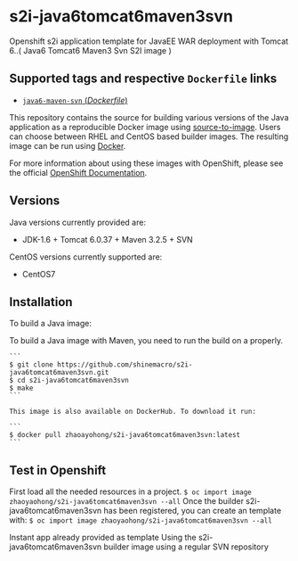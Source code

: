 # s2i-java6tomcat6maven3svn
Openshift s2i application template for JavaEE WAR deployment with Tomcat 6..( Java6 Tomcat6 Maven3 Svn S2I image )

Supported tags and respective `Dockerfile` links
---------

- [`java6-maven-svn` (*Dockerfile*)](https://github.com/shinemacro/s2i-java6tomcat6maven3svn/blob/master/Dockerfile)


This repository contains the source for building various versions of
the Java application as a reproducible Docker image using
[source-to-image](https://github.com/openshift/source-to-image).
Users can choose between RHEL and CentOS based builder images.
The resulting image can be run using [Docker](http://docker.io).

For more information about using these images with OpenShift, please see the
official [OpenShift Documentation](https://docs.openshift.org/latest/using_images/s2i_images/python.html).

Versions
--------
Java versions currently provided are:
* JDK-1.6 + Tomcat 6.0.37 + Maven 3.2.5 + SVN

CentOS versions currently supported are:
* CentOS7

Installation
------------

To build a Java image:

  To build a Java image with Maven, you need to run the build on a properly.

    ```
    $ git clone https://github.com/shinemacro/s2i-java6tomcat6maven3svn.git
    $ cd s2i-java6tomcat6maven3svn
    $ make
    ```

    This image is also available on DockerHub. To download it run:

    ```
    $ docker pull zhaoayohong/s2i-java6tomcat6maven3svn:latest
    ```

Test in Openshift
----
  First load all the needed resources in a project.
    ```
    $ oc import image zhaoyaohong/s2i-java6tomcat6maven3svn --all
    ```
  Once the builder s2i-java6tomcat6maven3svn has been registered, you can create an template with:
    ```
    $ oc import image zhaoyaohong/s2i-java6tomcat6maven3svn --all
    ```
  
  Instant app already provided as template
  Using the s2i-java6tomcat6maven3svn builder image using a regular SVN repository
  
